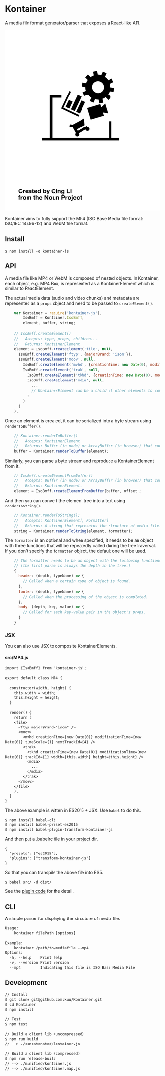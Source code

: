 # Kontainer
A media file format generator/parser that exposes a React-like API.

![logo](logo.png)

Kontainer aims to fully support the MP4 (ISO Base Media file format: ISO/IEC 14496-12) and WebM file format.

## Install

```
$ npm install -g kontainer-js
```

## API

A media file like MP4 or WebM is composed of nested objects. In Kontainer, each object, e.g. MP4 Box, is represented as a KontainerElement which is similar to ReactElement.

The actual media data (audio and video chunks) and metadata are represented as a `props` object and need to be passed to `createElement()`.

```js
    var Kontainer = require('kontainer-js'),
        IsoBmff = Kontainer.IsoBmff,
        element, buffer, string;

    // IsoBmff.createElement()
    //   Accepts: type, props, children...
    //   Returns: KontainerElement
    element = IsoBmff.createElement('file', null,
      IsoBmff.createElement('ftyp', {majorBrand: 'isom'}),
      IsoBmff.createElement('moov', null,
        IsoBmff.createElement('mvhd', {creationTime: new Date(0), modificationTime: new Date(0), timeScale: 1, nextTrackId: 4}),
        IsoBmff.createElement('trak', null,
          IsoBmff.createElement('tkhd', {creationTime: new Date(0), modificationTime: new Date(0), trackId: 1, width: 640, height: 480}),
          IsoBmff.createElement('mdia', null,
            ...
            // KontainerElement can be a child of other elements to compose a large nested tree.
          )
        )
      )
    );
```

Once an element is created, it can be serialized into a byte stream using `renderToBuffer()`.

```js
    // Kontainer.renderToBuffer()
    //   Accepts: KontainerElement
    //   Returns: Buffer (in node) or ArrayBuffer (in browser) that contains a media stream
    buffer = Kontainer.renderToBuffer(element);
```

Similarly, you can parse a byte stream and reproduce a KontainerElement from it.

```js
    // IsoBmff.createElementFromBuffer()
    //   Accepts: Buffer (in node) or ArrayBuffer (in browser) that contains a media stream [, offset=0]
    //   Returns: KontainerElement.
    element = IsoBmff.createElementFromBuffer(buffer, offset);

```

And then you can convert the element tree into a text using `renderToString()`.

```js
    // Kontainer.renderToString();
    //   Accepts: KontainerElement[, Formatter]
    //   Returns: A string that represetns the structure of media file.
    string = Kontainer.renderToString(element, formatter);
```

The `formatter` is an optional and when specified, it needs to be an object with three functions that will be repeatedly called during the tree traversal.
If you don't specify the `formatter` object, the default one will be used.

```js
    // The formatter needs to be an object with the following functions.
    // (the first param is always the depth in the tree.)
    {
      header: (depth, typeName) => {
        // Called when a certain type of object is found.
      },
      footer: (depth, typeName) => {
        // Called when the processing of the object is completed.
      },
      body: (depth, key, value) => {
        // Called for each key-value pair in the object's props.
      }
    }
```

### JSX

You can also use JSX to composite KontainerElements.

#### src/MP4.js
```
import {IsoBmff} from 'kontainer-js';

export default class MP4 {

  constructor(width, height) {
    this.width = width;
    this.height = height;
  }

  render() {
    return (
    <file>
      <ftyp majorBrand="isom" />
      <moov>
        <mvhd creationTime={new Date(0)} modificationTime={new Date(0)} timeScale={1} nextTrackId={4} />
        <trak>
          <tkhd creationTime={new Date(0)} modificationTime={new Date(0)} trackId={1} width={this.width} height={this.height} />
          <mdia>
            ...
          </mdia>
        </trak>
      </moov>
    </file>
    );
  }
}
```

The above example is witten in ES2015 + JSX.
Use `babel` to do this.

```
$ npm install babel-cli
$ npm install babel-preset-es2015
$ npm install babel-plugin-transform-kontainer-js
```

And then put a .babelrc file in your project dir.

```
{
  "presets": ["es2015"],
  "plugins": ["transform-kontainer-js"]
}
```

So that you can transpile the above file into ES5.

```
$ babel src/ -d dist/
```

See the [plugin code](https://github.com/kuu/babel-plugin-transform-kontainer-js) for the detail.


## CLI

A simple parser for displaying the structure of media file.

```
Usage:
    kontainer filePath [options]

Example:
    kontainer /path/to/mediafile --mp4
Options:
  -h, --help    Print help
  -v, --version Print version
  --mp4         Indicating this file is ISO Base Media File
```

## Development

```
// Install
$ git clone git@github.com:kuu/Kontainer.git
$ cd Kontainer
$ npm install

// Test
$ npm test

// Build a client lib (uncompressed)
$ npm run build
// --> ./concatenated/kontainer.js

// Build a client lib (compressed)
$ npm run release-build
// --> ./minified/kontainer.js
// --> ./minified/kontainer.map.js
```
